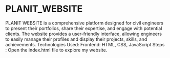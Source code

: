 ﻿# PLANIT_WEBSITE
PLANIT WEBSITE is a comprehensive platform designed for civil engineers to present their portfolios, share their expertise, and engage with potential clients. The website provides a user-friendly interface, allowing engineers to easily manage their profiles and display their projects, skills, and achievements.
Technologies Used:
Frontend: HTML, CSS, JavaScript
Steps :
Open the index.html file to explore my website.

